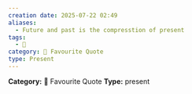 ```yaml
---
creation date: 2025-07-22 02:49
aliases:
  - Future and past is the compresstion of present
tags:
  - 💬
category: 📖 Favourite Quote
type: Present
---
```

**Category:** 📖 Favourite Quote
**Type:** present

